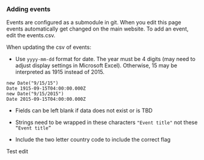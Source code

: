 ### Adding events

Events are configured as a submodule in git. When you edit this page events automatically get changed on the main website. To add an event, edit the events.csv.

When updating the csv of events:

- Use `yyyy-mm-dd` format for date. The year must be 4 digits (may need to adjust display settings in Microsoft Excel). Otherwise, 15 may be interpreted as 1915 instead of 2015.

```
new Date("9/15/15")
Date 1915-09-15T04:00:00.000Z
new Date("9/15/2015")
Date 2015-09-15T04:00:00.000Z
```
- Fields can be left blank if data does not exist or is TBD

- Strings need to be wrapped in these characters `"Event title"` not these `“Event title”`

- Include the two letter country code to include the correct flag

Test edit
